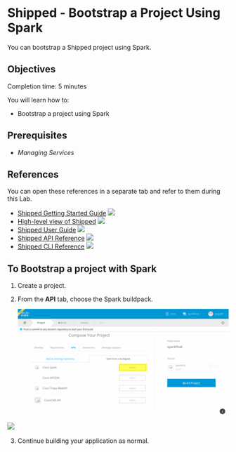 # Shipped - Bootstrap a Project Using Spark

You can bootstrap a Shipped project using Spark.


## Objectives
Completion time: 5 minutes

You will learn how to:

- Bootstrap a project using Spark




## Prerequisites

- *Managing Services*




## References
You can open these references in a separate tab and refer to them during this Lab.


- <a href="#" target="_blank">Shipped Getting Started Guide</a>  ![](posts/files/shipped-bootstrap-spark/assets/icon-open-link.jpg)
- <a href="https://cisco.jiveon.com/docs/DOC-811787" target="_blank">High-level view of Shipped</a>  ![](posts/files/shipped-bootstrap-spark/assets/icon-open-link.jpg)
- <a href="#" target="_blank">Shipped User Guide</a>  ![](posts/files/shipped-bootstrap-spark/assets/icon-open-link.jpg)
- <a href="#" target="_blank">Shipped API Reference</a>  ![](posts/files/shipped-bootstrap-spark/assets/icon-open-link.jpg)
- <a href="#" target="_blank">Shipped CLI Reference</a>  ![](posts/files/shipped-bootstrap-spark/assets/icon-open-link.jpg)


## To Bootstrap a project with Spark 

1. Create a project.
2. From the **API** tab, choose the Spark buildpack.

	<img src="assets/add-spark-api.png">
 ![](posts/files/shipped-bootstrap-spark/assets/add-spark-api.png)


3. Continue building your application as normal.

